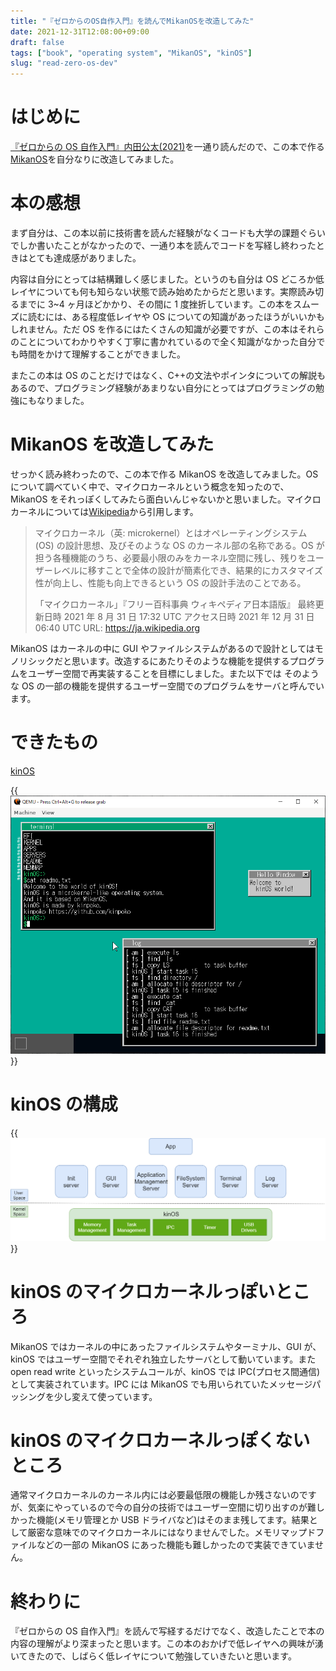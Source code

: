```yaml
---
title: "『ゼロからのOS自作入門』を読んでMikanOSを改造してみた"
date: 2021-12-31T12:08:00+09:00
draft: false
tags: ["book", "operating system", "MikanOS", "kinOS"]
slug: "read-zero-os-dev"
---
```


# はじめに

[『ゼロからの OS 自作入門』内田公太(2021)](https://www.amazon.co.jp/%E3%82%BC%E3%83%AD%E3%81%8B%E3%82%89%E3%81%AEOS%E8%87%AA%E4%BD%9C%E5%85%A5%E9%96%80-%E5%86%85%E7%94%B0-%E5%85%AC%E5%A4%AA/dp/4839975868)を一通り読んだので、この本で作る[MikanOS](https://github.com/uchan-nos/mikanos)を自分なりに改造してみました。

# 本の感想

まず自分は、この本以前に技術書を読んだ経験がなくコードも大学の課題ぐらいでしか書いたことがなかったので、一通り本を読んでコードを写経し終わったときはとても達成感がありました。

内容は自分にとっては結構難しく感じました。というのも自分は OS どころか低レイヤについても何も知らない状態で読み始めたからだと思います。実際読み切るまでに 3~4 ヶ月ほどかかり、その間に 1 度挫折しています。この本をスムーズに読むには、ある程度低レイヤや OS についての知識があったほうがいいかもしれません。ただ OS を作るにはたくさんの知識が必要ですが、この本はそれらのことについてわかりやすく丁寧に書かれているので全く知識がなかった自分でも時間をかけて理解することができました。

またこの本は OS のことだけではなく、C++の文法やポインタについての解説もあるので、プログラミング経験があまりない自分にとってはプログラミングの勉強にもなりました。

# MikanOS を改造してみた

せっかく読み終わったので、この本で作る MikanOS を改造してみました。OS について調べていく中で、マイクロカーネルという概念を知ったので、MikanOS をそれっぽくしてみたら面白いんじゃないかと思いました。マイクロカーネルについては[Wikipedia](https://ja.wikipedia.org/wiki/%E3%83%9E%E3%82%A4%E3%82%AF%E3%83%AD%E3%82%AB%E3%83%BC%E3%83%8D%E3%83%AB)から引用します。

> マイクロカーネル（英: microkernel）とはオペレーティングシステム (OS) の設計思想、及びそのような OS のカーネル部の名称である。OS が担う各種機能のうち、必要最小限のみをカーネル空間に残し、残りをユーザーレベルに移すことで全体の設計が簡素化でき、結果的にカスタマイズ性が向上し、性能も向上できるという OS の設計手法のことである。
>
> 「マイクロカーネル」『フリー百科事典 ウィキペディア日本語版』 最終更新日時 2021 年 8 月 31 日 17:32 UTC アクセス日時 2021 年 12 月 31 日 06:40 UTC URL: https://ja.wikipedia.org

MikanOS はカーネルの中に GUI やファイルシステムがあるので設計としてはモノリシックだと思います。改造するにあたりそのような機能を提供するプログラムをユーザー空間で再実装することを目標にしました。また以下では そのような OS の一部の機能を提供するユーザー空間でのプログラムをサーバと呼んでいます。

# できたもの

[kinOS](https://github.com/kinpoko/kinOS)

{{<img src="screenshot.png" alt="screenshot" title="QEMUで起動させた様子">}}

# kinOS の構成

{{<img src="kinosarchit.drawio.png" alt="architecture" title="構成図">}}

# kinOS のマイクロカーネルっぽいところ

MikanOS ではカーネルの中にあったファイルシステムやターミナル、GUI が、kinOS ではユーザー空間でそれぞれ独立したサーバとして動いています。また open read write といったシステムコールが、kinOS では IPC(プロセス間通信)として実装されています。IPC には MikanOS でも用いられていたメッセージパッシングを少し変えて使っています。

# kinOS のマイクロカーネルっぽくないところ

通常マイクロカーネルのカーネル内には必要最低限の機能しか残さないのですが、気楽にやっているので今の自分の技術ではユーザー空間に切り出すのが難しかった機能(メモリ管理とか USB ドライバなど)はそのまま残してます。結果として厳密な意味でのマイクロカーネルにはなりませんでした。メモリマップドファイルなどの一部の MikanOS にあった機能も難しかったので実装できていません。

# 終わりに

『ゼロからの OS 自作入門』を読んで写経するだけでなく、改造したことで本の内容の理解がより深まったと思います。この本のおかげで低レイヤへの興味が湧いてきたので、しばらく低レイヤについて勉強していきたいと思います。
